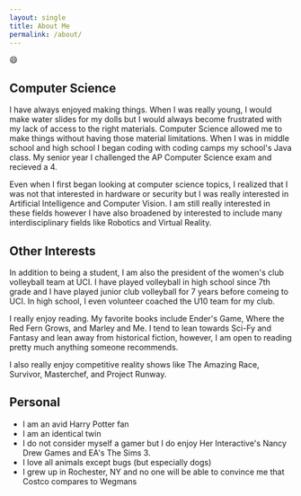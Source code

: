 ```yaml
---
layout: single
title: About Me
permalink: /about/
---
```


:smile:
## Computer Science
I have always enjoyed making things.  When I was really young, I would make water slides for my dolls but I would always become frustrated with my lack of access to the right materials.  Computer Science allowed me to make things without having those material limitations.  When I was in middle school and high school I began coding with coding camps my school's Java class.  My senior year I challenged the AP Computer Science exam and recieved a 4.

Even when I first began looking at computer science topics, I realized that I was not that interested in hardware or security but I was really interested in Artificial Intelligence and Computer Vision.  I am still really interested in these fields however I have also broadened by interested to include many interdisciplinary fields like Robotics and Virtual Reality.

## Other Interests
In addition to being a student, I am also the president of the women's club volleyball team at UCI.  I have played volleyball in high school since 7th grade and I have played junior club volleyball for 7 years before comeing to UCI.  In high school, I even volunteer coached the U10 team for my club.

I really enjoy reading.  My favorite books include Ender's Game, Where the Red Fern Grows, and Marley and Me.  I tend to lean towards Sci-Fy and Fantasy and lean away from historical fiction, however, I am open to reading pretty much anything someone recommends.

I also really enjoy competitive reality shows like The Amazing Race, Survivor, Masterchef, and Project Runway.

## Personal
- I am an avid Harry Potter fan
- I am an identical twin
- I do not consider myself a gamer but I do enjoy Her Interactive's Nancy Drew Games and EA's The Sims 3.
- I love all animals except bugs (but especially dogs)
- I grew up in Rochester, NY and no one will be able to convince me that Costco compares to Wegmans
